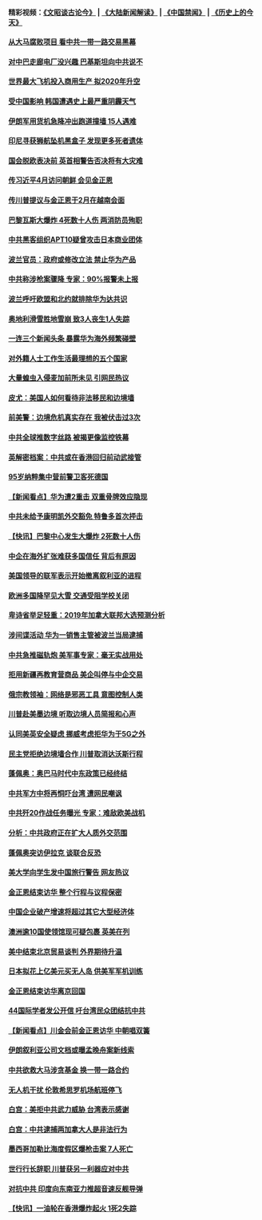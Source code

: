 #### 精彩视频：[《文昭谈古论今》](https://github.com/gfw-breaker/wenzhao/blob/master/README.md?t=01150030) | [《大陆新闻解读》](https://github.com/gfw-breaker/ntdtv-comedy/blob/master/README.md?t=01150030) | [《中国禁闻》](https://github.com/gfw-breaker/ntdtv-news/blob/master/README.md?t=01150030) | [《历史上的今天》](https://github.com/gfw-breaker/today-in-history/blob/master/README.md?t=01150030) 

#### [从大马腐败项目 看中共一带一路交易黑幕](../pages/nsc418/n10975091.md?t=01150030) 

#### [对中巴走廊电厂没兴趣 巴基斯坦向中共说不](../pages/nsc418/n10975898.md?t=01150030) 

#### [世界最大飞机投入商用生产 拟2020年升空](../pages/nsc418/n10975188.md?t=01150030) 

#### [受中国影响 韩国遭遇史上最严重阴霾天气](../pages/nsc418/n10974564.md?t=01150030) 

#### [伊朗军用货机急降冲出跑道撞墙 15人遇难](../pages/nsc418/n10974806.md?t=01150030) 

#### [印尼寻获狮航坠机黑盒子 发现更多死者遗体](../pages/nsc418/n10974514.md?t=01150030) 

#### [国会脱欧表决前 英首相警告否决将有大灾难](../pages/nsc418/n10974483.md?t=01150030) 

#### [传习近平4月访问朝鲜 会见金正恩](../pages/nsc418/n10974482.md?t=01150030) 

#### [传川普提议与金正恩于2月在越南会面](../pages/nsc418/n10974214.md?t=01150030) 

#### [巴黎瓦斯大爆炸 4死数十人伤 两消防员殉职](../pages/nsc418/n10973956.md?t=01150030) 

#### [中共黑客组织APT10疑曾攻击日本商业团体](../pages/nsc418/n10973309.md?t=01150030) 

#### [波兰官员：政府或修改立法 禁止华为产品](../pages/nsc418/n10973119.md?t=01150030) 

#### [中共称涉枪案骤降 专家：90%报警未上报](../pages/nsc418/n10972910.md?t=01150030) 

#### [波兰呼吁欧盟和北约就排除华为达共识](../pages/nsc418/n10972945.md?t=01150030) 

#### [奥地利滑雪胜地雪崩 致3人丧生1人失踪](../pages/nsc418/n10972686.md?t=01150030) 

#### [一连三个新闻头条 暴露华为海外频繁碰壁](../pages/nsc418/n10971567.md?t=01150030) 

#### [对外籍人士工作生活最理想的五个国家](../pages/nsc418/n10967253.md?t=01150030) 

#### [大量蝗虫入侵麦加前所未见 引网民热议](../pages/nsc418/n10971942.md?t=01150030) 

#### [皮尤：美国人如何看待非法移民和边境墙](../pages/nsc418/n10971472.md?t=01150030) 

#### [前美警：边境危机真实存在 我被伏击过3次](../pages/nsc418/n10971325.md?t=01150030) 

#### [中共全球推数字丝路 被揭更像监控铁幕](../pages/nsc418/n10971263.md?t=01150030) 

#### [英解密档案：中共或在香港回归前动武接管](../pages/nsc418/n10971281.md?t=01150030) 

#### [95岁纳粹集中营前警卫客死德国](../pages/nsc418/n10971172.md?t=01150030) 

#### [【新闻看点】华为遭2重击 双重骨牌效应隐现](../pages/nsc418/n10971234.md?t=01150030) 

#### [中共未给予康明凯外交豁免 特鲁多首次抨击](../pages/nsc418/n10970976.md?t=01150030) 

#### [【快讯】巴黎中心发生大爆炸 2死数十人伤](../pages/nsc418/n10970675.md?t=01150030) 

#### [中企在海外扩张难获多国信任 背后有原因](../pages/nsc418/n10969228.md?t=01150030) 

#### [美国领导的联军表示开始撤离叙利亚的进程](../pages/nsc418/n10969434.md?t=01150030) 

#### [欧洲多国降罕见大雪  交通受阻学校关闭](../pages/nsc418/n10969390.md?t=01150030) 

#### [卑诗省举足轻重：2019年加拿大联邦大选预测分析](../pages/nsc418/n10969417.md?t=01150030) 

#### [涉间谍活动 华为一销售主管被波兰当局逮捕](../pages/nsc418/n10968651.md?t=01150030) 

#### [中共急推磁轨炮 美军事专家：毫无实战用处](../pages/nsc418/n10968326.md?t=01150030) 

#### [拒用新疆再教育营商品 美企叫停与中企交易](../pages/nsc418/n10967266.md?t=01150030) 

#### [俄宗教领袖：网络是邪恶工具 意图控制人类](../pages/nsc418/n10967762.md?t=01150030) 

#### [川普赴美墨边境 听取边境人员简报和心声](../pages/nsc418/n10966781.md?t=01150030) 

#### [认同美英安全疑虑 挪威考虑拒华为于5G之外](../pages/nsc418/n10966374.md?t=01150030) 

#### [民主党拒绝边境墙合作 川普取消达沃斯行程](../pages/nsc418/n10966613.md?t=01150030) 

#### [蓬佩奥：奥巴马时代中东政策已经终结](../pages/nsc418/n10966603.md?t=01150030) 

#### [中共军方中将再恫吓台湾 遭网民嘲讽](../pages/nsc418/n10965590.md?t=01150030) 

#### [中共歼20作战任务曝光 专家：难敌欧美战机](../pages/nsc418/n10965390.md?t=01150030) 

#### [分析：中共政府正在扩大人质外交范围](../pages/nsc418/n10964360.md?t=01150030) 

#### [蓬佩奥突访伊拉克 谈联合反恐](../pages/nsc418/n10964356.md?t=01150030) 

#### [美大学向学生发中国旅行警告 网友热议](../pages/nsc418/n10964289.md?t=01150030) 

#### [金正恩结束访华 整个行程与议程保密](../pages/nsc418/n10964023.md?t=01150030) 

#### [中国企业破产增速将超过其它大型经济体](../pages/nsc418/n10964069.md?t=01150030) 

#### [澳洲逾10国使领馆现可疑包裹 英美在列](../pages/nsc418/n10963456.md?t=01150030) 

#### [美中结束北京贸易谈判 外界期待升温](../pages/nsc418/n10962435.md?t=01150030) 

#### [日本拟花上亿美元买无人岛 供美军军机训练](../pages/nsc418/n10963404.md?t=01150030) 

#### [金正恩结束访华离京回国](../pages/nsc418/n10963076.md?t=01150030) 

#### [44国际学者发公开信 吁台湾民众团结抗中共](../pages/nsc418/n10962186.md?t=01150030) 

#### [【新闻看点】川金会前金正恩访华 中朝唱双簧](../pages/nsc418/n10962061.md?t=01150030) 

#### [伊朗叙利亚公司文档或曝孟晚舟案新线索](../pages/nsc418/n10962067.md?t=01150030) 

#### [中共欲救大马涉贪基金 换一带一路合约](../pages/nsc418/n10962070.md?t=01150030) 

#### [无人机干扰 伦敦希思罗机场航班停飞](../pages/nsc418/n10962109.md?t=01150030) 

#### [白宫：美拒中共武力威胁 台湾表示感谢](../pages/nsc418/n10962051.md?t=01150030) 

#### [白宫：中共逮捕两加拿大人是非法行为](../pages/nsc418/n10962084.md?t=01150030) 

#### [墨西哥加勒比海度假区爆枪击案 7人死亡](../pages/nsc418/n10961738.md?t=01150030) 

#### [世行行长辞职 川普获另一利器应对中共](../pages/nsc418/n10961551.md?t=01150030) 

#### [对抗中共 印度向东南亚力推超音速反舰导弹](../pages/nsc418/n10961169.md?t=01150030) 

#### [【快讯】一油轮在香港爆炸起火 1死2失踪](../pages/nsc418/n10961201.md?t=01150030) 

